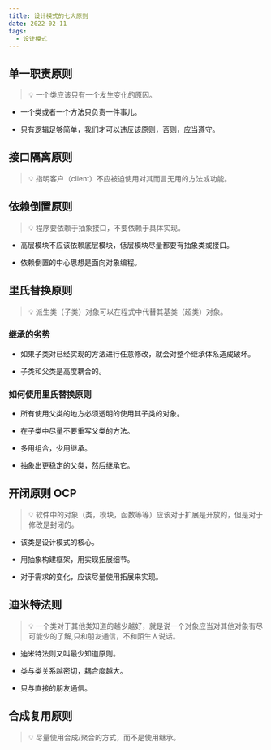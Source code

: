 ```yaml
---
title: 设计模式的七大原则
date: 2022-02-11
tags:
  - 设计模式
---
```


## 单一职责原则

> 💡 一个类应该只有一个发生变化的原因。

- 一个类或者一个方法只负责一件事儿。

- 只有逻辑足够简单，我们才可以违反该原则，否则，应当遵守。

## 接口隔离原则

> 💡 指明客户（client）不应被迫使用对其而言无用的方法或功能。

## 依赖倒置原则

> 💡 程序要依赖于抽象接口，不要依赖于具体实现。

- 高层模块不应该依赖底层模块，低层模块尽量都要有抽象类或接口。

- 依赖倒置的中心思想是面向对象编程。

## 里氏替换原则

> 💡 派生类（子类）对象可以在程式中代替其基类（超类）对象。

### 继承的劣势

- 如果子类对已经实现的方法进行任意修改，就会对整个继承体系造成破坏。

- 子类和父类是高度耦合的。

### 如何使用里氏替换原则

- 所有使用父类的地方必须透明的使用其子类的对象。

- 在子类中尽量不要重写父类的方法。

- 多用组合，少用继承。

- 抽象出更稳定的父类，然后继承它。

## 开闭原则 OCP

> 💡 软件中的对象（类，模块，函数等等）应该对于扩展是开放的，但是对于修改是封闭的。

- 该类是设计模式的核心。

- 用抽象构建框架，用实现拓展细节。

- 对于需求的变化，应该尽量使用拓展来实现。

## 迪米特法则

> 💡 一个类对于其他类知道的越少越好，就是说一个对象应当对其他对象有尽可能少的了解,只和朋友通信，不和陌生人说话。

- 迪米特法则又叫最少知道原则。

- 类与类关系越密切，耦合度越大。

- 只与直接的朋友通信。

## 合成复用原则

> 💡 尽量使用合成/聚合的方式，而不是使用继承。
